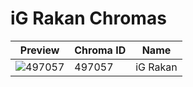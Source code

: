 # iG Rakan Chromas



| Preview | Chroma ID | Name |
|---------|-----------|------|
| ![497057](https://raw.communitydragon.org/latest/plugins/rcp-be-lol-game-data/global/default/v1/champion-chroma-images/497/497057.png) | 497057 | iG Rakan |